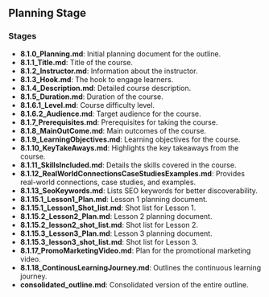## Planning Stage
### Stages

- **8.1.0_Planning.md**: Initial planning document for the outline.
- **8.1.1_Title.md**: Title of the course.
- **8.1.2_Instructor.md**: Information about the instructor.
- **8.1.3_Hook.md**: The hook to engage learners.
- **8.1.4_Description.md**: Detailed course description.
- **8.1.5_Duration.md**: Duration of the course.
- **8.1.6.1_Level.md**: Course difficulty level.
- **8.1.6.2_Audience.md**: Target audience for the course.
- **8.1.7_Prerequisites.md**: Prerequisites for taking the course.
- **8.1.8_MainOutCome.md**: Main outcomes of the course.
- **8.1.9_LearningObjectives.md**: Learning objectives for the course.
- **8.1.10_KeyTakeAways.md**: Highlights the key takeaways from the course.
- **8.1.11_SkillsIncluded.md**: Details the skills covered in the course.
- **8.1.12_RealWorldConnectionsCaseStudiesExamples.md**: Provides real-world connections, case studies, and examples.
- **8.1.13_SeoKeywords.md**: Lists SEO keywords for better discoverability.
- **8.1.15.1_Lesson1_Plan.md**: Lesson 1 planning document.
- **8.1.15.1_Lesson1_Shot_list.md**: Shot list for Lesson 1.
- **8.1.15.2_Lesson2_Plan.md**: Lesson 2 planning document.
- **8.1.15.2_lesson2_shot_list.md**: Shot list for Lesson 2.
- **8.1.15.3_Lesson3_Plan.md**: Lesson 3 planning document.
- **8.1.15.3_lesson3_shot_list.md**: Shot list for Lesson 3.
- **8.1.17_PromoMarketingVideo.md**: Plan for the promotional marketing video.
- **8.1.18_ContinousLearningJourney.md**: Outlines the continuous learning journey.
- **consolidated_outline.md**: Consolidated version of the entire outline.
